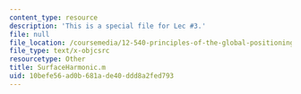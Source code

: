 ```yaml
---
content_type: resource
description: 'This is a special file for Lec #3.'
file: null
file_location: /coursemedia/12-540-principles-of-the-global-positioning-system-spring-2012/10befe56ad0b681ade40ddd8a2fed793_SurfaceHarmonic.m
file_type: text/x-objcsrc
resourcetype: Other
title: SurfaceHarmonic.m
uid: 10befe56-ad0b-681a-de40-ddd8a2fed793
---
```

